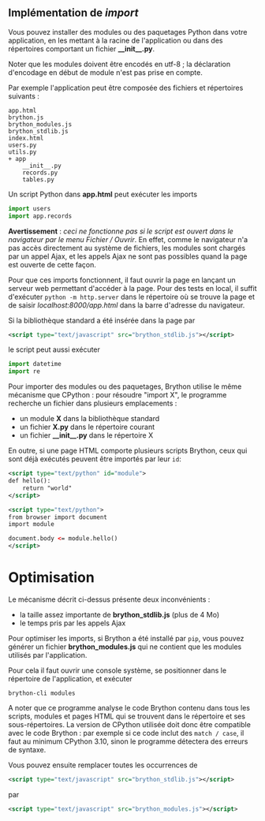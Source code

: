 Implémentation de _import_
--------------------------

Vous pouvez installer des modules ou des paquetages Python dans votre
application, en les mettant à la racine de l'application ou dans des
répertoires comportant un fichier __\_\_init\_\_.py__.

Noter que les modules doivent être encodés en utf-8 ; la déclaration
d'encodage en début de module n'est pas prise en compte.

Par exemple l'application peut être composée des fichiers et répertoires
suivants :

    app.html
    brython.js
    brython_modules.js
    brython_stdlib.js
    index.html
    users.py
    utils.py
    + app
        __init__.py
        records.py
        tables.py

Un script Python dans __app.html__ peut exécuter les imports

```python
import users
import app.records
```

**Avertissement** : _ceci ne fonctionne pas si le script est ouvert dans le_
_navigateur par le menu Fichier / Ouvrir_. En effet, comme le navigateur n'a
pas accès directement au système de fichiers, les modules sont chargés par un
appel Ajax, et les appels Ajax ne sont pas possibles quand la page est ouverte
de cette façon.

Pour que ces imports fonctionnent, il faut ouvrir la page en lançant un
serveur web permettant d'accéder à la page. Pour des tests en local, il suffit
d'exécuter `python -m http.server` dans le répertoire où se trouve la page et
de saisir _localhost:8000/app.html_ dans la barre d'adresse du navigateur.

Si la bibliothèque standard a été insérée dans la page par

```xml
<script type="text/javascript" src="brython_stdlib.js"></script>
```

le script peut aussi exécuter

```python
import datetime
import re
```

Pour importer des modules ou des paquetages, Brython utilise le même mécanisme
que CPython : pour résoudre "import X", le programme recherche un fichier dans
plusieurs emplacements :

- un module __X__ dans la bibliothèque standard
- un fichier __X.py__ dans le répertoire courant
- un fichier __\_\_init\_\_.py__ dans le répertoire X


En outre, si une page HTML comporte plusieurs scripts Brython, ceux qui sont
déjà exécutés peuvent être importés par leur `id`:

```xml
<script type="text/python" id="module">
def hello():
    return "world"
</script>

<script type="text/python">
from browser import document
import module

document.body <= module.hello()
</script>
```

Optimisation
============
Le mécanisme décrit ci-dessus présente deux inconvénients :

- la taille assez importante de __brython_stdlib.js__ (plus de 4 Mo)
- le temps pris par les appels Ajax

Pour optimiser les imports, si Brython a été installé par `pip`, vous pouvez
générer un fichier __brython_modules.js__ qui ne contient que les modules
utilisés par l'application.

Pour cela il faut ouvrir une console système, se positionner dans le
répertoire de l'application, et exécuter

```console
brython-cli modules
```

A noter que ce programme analyse le code Brython contenu dans tous les scripts,
modules et pages HTML qui se trouvent dans le répertoire et ses
sous-répertoires. La version de CPython utilisée doit donc être compatible
avec le code Brython : par exemple si ce code inclut des `match / case`, il
faut au minimum CPython 3.10, sinon le programme détectera des erreurs de 
syntaxe.

Vous pouvez ensuite remplacer toutes les occurrences de

```xml
<script type="text/javascript" src="brython_stdlib.js"></script>
```
par
```xml
<script type="text/javascript" src="brython_modules.js"></script>
```
